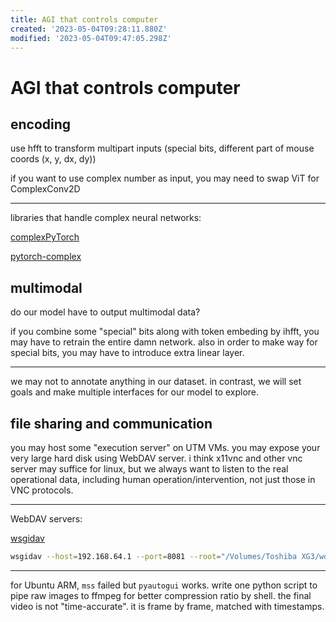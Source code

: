 ```yaml
---
title: AGI that controls computer
created: '2023-05-04T09:28:11.880Z'
modified: '2023-05-04T09:47:05.298Z'
---
```


# AGI that controls computer

## encoding

use hfft to transform multipart inputs (special bits, different part of mouse coords (x, y, dx, dy))

if you want to use complex number as input, you may need to swap ViT for ComplexConv2D

----

libraries that handle complex neural networks:

[complexPyTorch](https://github.com/wavefrontshaping/complexPyTorch)

[pytorch-complex](https://github.com/soumickmj/pytorch-complex)

## multimodal

do our model have to output multimodal data?

if you combine some "special" bits along with token embeding by ihfft, you may have to retrain the entire damn network. also in order to make way for special bits, you may have to introduce extra linear layer.

----

we may not to annotate anything in our dataset. in contrast, we will set goals and make multiple interfaces for our model to explore.

## file sharing and communication

you may host some "execution server" on UTM VMs. you may expose your very large hard disk using WebDAV server. i think x11vnc and other vnc server may suffice for linux, but we always want to listen to the real operational data, including human operation/intervention, not just those in VNC protocols.

----

WebDAV servers:

[wsgidav](https://github.com/mar10/wsgidav)

```bash
wsgidav --host=192.168.64.1 --port=8081 --root="/Volumes/Toshiba XG3/works/agi_computer_control"  --auth=anonymous
```

[]()

----

for Ubuntu ARM, `mss` failed but `pyautogui` works. write one python script to pipe raw images to ffmpeg for better compression ratio by shell. the final video is not "time-accurate". it is frame by frame, matched with timestamps.
